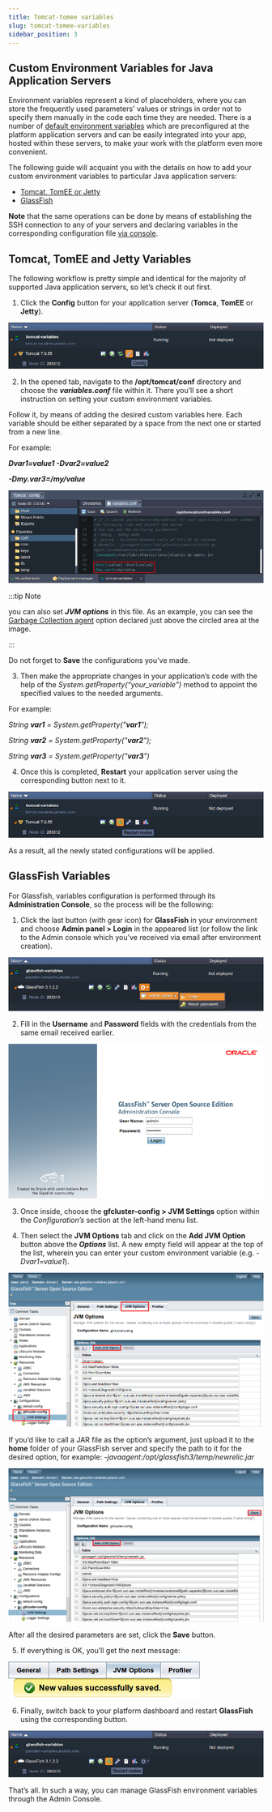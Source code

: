 ```yaml
---
title: Tomcat-tomee variables
slug: tomcat-tomee-variables
sidebar_position: 3
---
```


## Custom Environment Variables for Java Application Servers

Environment variables represent a kind of placeholders, where you can store the frequently used parameters' values or strings in order not to specify them manually in the code each time they are needed. There is a number of [default environment variables](http://localhost:3000/docs/environment-management/environment-variables/environment-variables#default-environment-variables) which are preconfigured at the platform application servers and can be easily integrated into your app, hosted within these servers, to make your work with the platform even more convenient.

The following guide will acquaint you with the details on how to add your custom environment variables to particular Java application servers:

- [Tomcat, TomEE or Jetty](https://cloudmydc.com/)
- [GlassFish](https://cloudmydc.com/)

**Note** that the same operations can be done by means of establishing the SSH connection to any of your servers and declaring variables in the corresponding configuration file [via console](https://cloudmydc.com/).

## Tomcat, TomEE and Jetty Variables

The following workflow is pretty simple and identical for the majority of supported Java application servers, so let’s check it out first.

1. Click the **Config** button for your application server (**Tomca**, **TomEE** or **Jetty**).

<div style={{
    display:'flex',
    justifyContent: 'center',
    margin: '0 0 1rem 0'
}}>

![Locale Dropdown](./img/Tomcat-TomEEVariables/config.png)

</div>

2. In the opened tab, navigate to the **/opt/tomcat/conf** directory and choose the **_variables.conf_** file within it. There you’ll see a short instruction on setting your custom environment variables.

Follow it, by means of adding the desired custom variables here. Each variable should be either separated by a space from the next one or started from a new line.

For example:

**_Dvar1=value1 -Dvar2=value2_**

**_-Dmy.var3=/my/value_**

<div style={{
    display:'flex',
    justifyContent: 'center',
    margin: '0 0 1rem 0'
}}>

![Locale Dropdown](./img/Tomcat-TomEEVariables/variablesconf.png)

</div>

:::tip Note

you can also set **_JVM options_** in this file. As an example, you can see the [Garbage Collection agent](https://cloudmydc.com/) option declared just above the circled area at the image.

:::

Do not forget to **Save** the configurations you’ve made.

3. Then make the appropriate changes in your application’s code with the help of the _System.getProperty(“your_variable”)_ method to appoint the specified values to the needed arguments.

For example:

_String **var1** = System.getProperty("**var1**");_

_String **var2** = System.getProperty("**var2**");_

_String **var3** = System.getProperty("**var3**")_

4. Once this is completed, **Restart** your application server using the corresponding button next to it.

<div style={{
    display:'flex',
    justifyContent: 'center',
    margin: '0 0 1rem 0'
}}>

![Locale Dropdown](./img/Tomcat-TomEEVariables/restart.png)

</div>

As a result, all the newly stated configurations will be applied.

## GlassFish Variables

For Glassfish, variables configuration is performed through its **Administration Console**, so the process will be the following:

1. Click the last button (with gear icon) for **GlassFish** in your environment and choose **Admin panel > Login** in the appeared list (or follow the link to the Admin console which you’ve received via email after environment creation).

<div style={{
    display:'flex',
    justifyContent: 'center',
    margin: '0 0 1rem 0'
}}>

![Locale Dropdown](./img/Tomcat-TomEEVariables/admin-panel.png)

</div>

2. Fill in the **Username** and **Password** fields with the credentials from the same email received earlier.

<div style={{
    display:'flex',
    justifyContent: 'center',
    margin: '0 0 1rem 0'
}}>

![Locale Dropdown](./img/Tomcat-TomEEVariables/login.png)

</div>

3. Once inside, choose the **gfcluster-config > JVM Settings** option within the _Configuration’s_ section at the left-hand menu list.

4. Then select the **JVM Options** tab and click on the **Add JVM Option** button above the **_Options_** list. A new empty field will appear at the top of the list, wherein you can enter your custom environment variable (e.g. _-Dvar1=value1_).

<div style={{
    display:'flex',
    justifyContent: 'center',
    margin: '0 0 1rem 0'
}}>

![Locale Dropdown](./img/Tomcat-TomEEVariables/add-variable.png)

</div>

If you’d like to call a JAR file as the option’s argument, just upload it to the **home** folder of your GlassFish server and specify the path to it for the desired option, for example: _-javaagent:/opt/glassfish3/temp/newrelic.jar_

<div style={{
    display:'flex',
    justifyContent: 'center',
    margin: '0 0 1rem 0'
}}>

![Locale Dropdown](./img/Tomcat-TomEEVariables/add-variable-1.png)

</div>

After all the desired parameters are set, click the **Save** button.

5. If everything is OK, you’ll get the next message:

<div style={{
    display:'flex',
    justifyContent: 'center',
    margin: '0 0 1rem 0'
}}>

![Locale Dropdown](./img/Tomcat-TomEEVariables/success.png)

</div>

6. Finally, switch back to your platform dashboard and restart **GlassFish** using the corresponding button.

<div style={{
    display:'flex',
    justifyContent: 'center',
    margin: '0 0 1rem 0'
}}>

![Locale Dropdown](<./img/Tomcat-TomEEVariables/restart-(2).png>)

</div>

That’s all. In such a way, you can manage GlassFish environment variables through the Admin Console.
